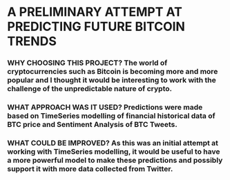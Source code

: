 # A PRELIMINARY ATTEMPT AT PREDICTING FUTURE BITCOIN TRENDS

### WHY CHOOSING THIS PROJECT? The world of cryptocurrencies such as Bitcoin is becoming more and more popular and I thought it would be interesting to work with the challenge of the unpredictable nature of crypto.

### WHAT APPROACH WAS IT USED? Predictions were made based on TimeSeries modelling of financial historical data of BTC price and Sentiment Analysis of BTC Tweets.

### WHAT COULD BE IMPROVED? As this was an initial attempt at working with TimeSeries modelling, it would be useful to have a more powerful model to make these predictions and possibly support it with more data collected from Twitter.
